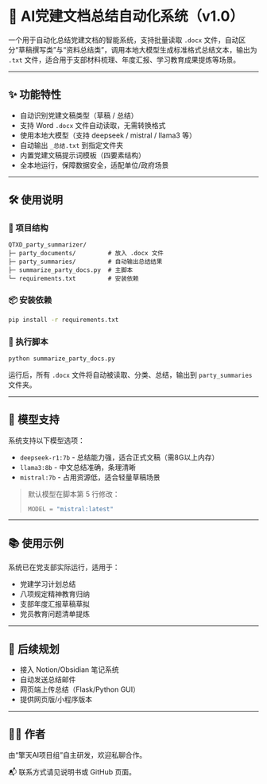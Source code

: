 # 🧠 AI党建文档总结自动化系统（v1.0）

一个用于自动化总结党建文档的智能系统，支持批量读取 `.docx` 文件，自动区分“草稿撰写类”与“资料总结类”，调用本地大模型生成标准格式总结文本，输出为 `.txt` 文件，适合用于支部材料梳理、年度汇报、学习教育成果提炼等场景。

---

## ✨ 功能特性

- 自动识别党建文稿类型（草稿 / 总结）
- 支持 Word `.docx` 文件自动读取，无需转换格式
- 使用本地大模型（支持 deepseek / mistral / llama3 等）
- 自动输出 `_总结.txt` 到指定文件夹
- 内置党建文稿提示词模板（四要素结构）
- 全本地运行，保障数据安全，适配单位/政府场景

---

## 🛠 使用说明

### 📁 项目结构

```
QTXD_party_summarizer/
├─ party_documents/         # 放入 .docx 文件
├─ party_summaries/         # 自动输出总结结果
├─ summarize_party_docs.py  # 主脚本
└─ requirements.txt         # 安装依赖
```

### 📦 安装依赖

```bash
pip install -r requirements.txt
```

### 🚀 执行脚本

```bash
python summarize_party_docs.py
```

运行后，所有 `.docx` 文件将自动被读取、分类、总结，输出到 `party_summaries` 文件夹。

---

## 🔧 模型支持

系统支持以下模型选项：

- `deepseek-r1:7b` - 总结能力强，适合正式文稿（需8G以上内存）
- `llama3:8b` - 中文总结准确，条理清晰
- `mistral:7b` - 占用资源低，适合轻量草稿场景

> 默认模型在脚本第 5 行修改：
> ```python
> MODEL = "mistral:latest"
> ```

---

## 📚 使用示例

系统已在党支部实际运行，适用于：

- 党建学习计划总结
- 八项规定精神教育归纳
- 支部年度汇报草稿草拟
- 党员教育问题清单提炼

---

## 🧩 后续规划

- 接入 Notion/Obsidian 笔记系统
- 自动发送总结邮件
- 网页端上传总结（Flask/Python GUI）
- 提供网页版/小程序版本

---

## 👨‍💼 作者

由“擎天AI项目组”自主研发，欢迎私聊合作。

📬 联系方式请见说明书或 GitHub 页面。
